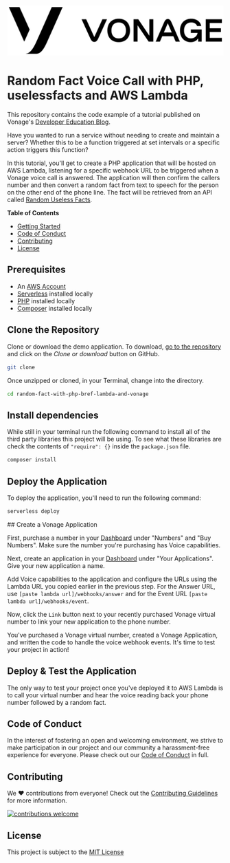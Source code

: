 ![Vonage][logo]

# Random Fact Voice Call with PHP, uselessfacts and AWS Lambda

This repository contains the code example of a tutorial published on Vonage's [Developer Education Blog](https://learn.vonage.com).

Have you wanted to run a service without needing to create and maintain a server? Whether this to be a function triggered at set intervals or a specific action triggers this function?

In this tutorial, you'll get to create a PHP application that will be hosted on AWS Lambda, listening for a specific webhook URL to be triggered when a Vonage voice call is answered. The application will then confirm the callers number and then convert a random fact from text to speech for the person on the other end of the phone line. The fact will be retrieved from an API called [Random Useless Facts](uselessfacts.jsph.pl).

**Table of Contents**

- [Getting Started](#getting-started)
- [Code of Conduct](#code-of-conduct)
- [Contributing](#contributing)
- [License](#license)

## Prerequisites

* An [AWS Account](https://aws.amazon.com/)
* [Serverless](https://www.serverless.com/framework/docs/getting-started/) installed locally
* [PHP](https://www.php.net/docs.php) installed locally
* [Composer](https://getcomposer.org/) installed locally

## Clone the Repository

Clone or download the demo application. To download, [go to the repository]() and click on the *Clone or download* button on GitHub.

```bash
git clone 
```

Once unzipped or cloned, in your Terminal, change into the directory.

```bash
cd random-fact-with-php-bref-lambda-and-vonage
```

## Install dependencies

While still in your terminal run the following command to install all of the third party libraries this project will be using. To see what these libraries are check the contents of `"require": {}` inside the `package.json` file.

```bash
composer install
```

## Deploy the Application

To deploy the application, you'll need to run the following command:

```bash
serverless deploy
```

## Create a Vonage Application

First, purchase a number in your [Dashboard](https://dashboard.nexmo/) under "Numbers" and "Buy Numbers". Make sure the number you're purchasing has Voice capabilities.

Next, create an application in your [Dashboard](https://dashboard.nexmo.com/) under "Your Applications". Give your new application a name.

Add Voice capabilities to the application and configure the URLs using the Lambda URL you copied earlier in the previous step. For the Answer URL, use `[paste lambda url]/webhooks/answer` and for the Event URL `[paste lambda url]/webhooks/event`.

Now, click the `Link` button next to your recently purchased Vonage virtual number to link your new application to the phone number.

You've purchased a Vonage virtual number, created a Vonage Application, and written the code to handle the voice webhook events. It's time to test your project in action!

## Deploy & Test the Application

The only way to test your project once you've deployed it to AWS Lambda is to call your virtual number and hear the voice reading back your phone number followed by a random fact.

## Code of Conduct

In the interest of fostering an open and welcoming environment, we strive to make participation in our project and our community a harassment-free experience for everyone. Please check out our [Code of Conduct][coc] in full.

## Contributing

We :heart: contributions from everyone! Check out the [Contributing Guidelines][contributing] for more information.

[![contributions welcome][contribadge]][issues]

## License

This project is subject to the [MIT License][license]

[logo]: vonage_logo.png "Vonage"

[contribadge]: https://img.shields.io/badge/contributions-welcome-brightgreen.svg?style=flat "Contributions Welcome"

[coc]: CODE_OF_CONDUCT.md "Code of Conduct"
[contributing]: CONTRIBUTING.md "Contributing"
[license]: LICENSE "MIT License"

[issues]: ./../../issues "Issues"
